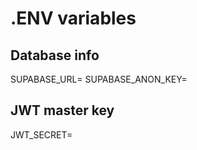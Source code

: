 

# .ENV variables

## Database info
SUPABASE_URL=
SUPABASE_ANON_KEY=

## JWT master key
JWT_SECRET=